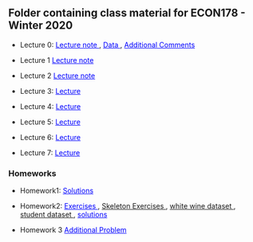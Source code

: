 ## Folder containing class material for ECON178 - Winter 2020



-  Lecture 0: <a href = 'https://github.com/dviviano/ECON178_TA/blob/master/TA_lectures/Lecture0.ipynb' style="color:blue"> Lecture note </a>, <a href = 'https://raw.githubusercontent.com/dviviano/ECON178_TA/master/data/forestfires.csv' style="color:blue"> Data </a>, <a href = 'https://github.com/dviviano/ECON178_TA/blob/master/TA_lectures/Lecture%200%20-%20Additional%20Notes%20and%20Exercises.ipynb' style="color:blue"> Additional Comments </a>

- Lecture 1 <a href = 'https://github.com/dviviano/ECON178_TA/blob/master/TA_lectures/Lec1.ipynb' style="color:blue"> Lecture note </a>

- Lecture 2 <a href = https://github.com/dviviano/ECON178_TA/blob/master/TA_lectures/Lecture2.ipynb style="color:blue"> Lecture note </a>

- Lecture 3:  <a href = 'https://github.com/dviviano/ECON178_TA/blob/master/TA_lectures/Lecture3.ipynb' style="color:blue"> Lecture </a>

- Lecture 4:  <a href = 'https://github.com/dviviano/ECON178_TA/blob/master/TA_lectures/Lectur4.ipynb' style="color:blue"> Lecture </a>

- Lecture 5: <a href = 'https://github.com/dviviano/ECON178_TA/blob/master/TA_lectures/Lecture5.ipynb' style="color:blue"> Lecture </a>

- Lecture 6: <a href = 'https://github.com/dviviano/ECON178_TA/blob/master/TA_lectures/Lecture%206.ipynb' style="color:blue"> Lecture </a>

- Lecture 7: <a href = 'https://github.com/dviviano/ECON178_TA/blob/master/TA_lectures/Lecture7.ipynb' style="color:blue"> Lecture </a>

### Homeworks 


- Homework1: <a href = 'https://github.com/dviviano/ECON178_TA/blob/master/TA_lectures/Solutions%20PS1.ipynb' style="color:blue"> Solutions </a>

- Homework2:  <a href = 'https://github.com/dviviano/ECON178_TA/blob/master/TA_lectures/Lec2%20-%20Additional%20Exercises.ipynb' style="color:blue"> Exercises </a>, <a href = https://github.com/dviviano/ECON178_TA/blob/master/TA_lectures/additional_programs/skeleton_HW2.R> Skeleton Exercises </a>,  <a href = https://github.com/dviviano/ECON178_TA/blob/master/data/wine-white.txt> white wine dataset </a>, <a href = https://github.com/dviviano/ECON178_TA/blob/master/data/student.matG.txt> student dataset </a>, <a href = 'https://github.com/dviviano/ECON178_TA/blob/master/TA_lectures/Solutions%20PS2.ipynb' style = 'color:blue'> solutions  </a>

- Homework 3 <a href = 'https://github.com/dviviano/ECON178_TA/blob/master/TA_lectures/HW3%20-%20Additional%20Problem.ipynb' style = 'color:blue'> Additional Problem </a>


